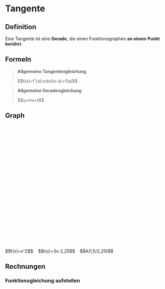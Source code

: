 <script src="https://polyfill.io/v3/polyfill.min.js?features=es6"></script>
<script id="MathJax-script" async src="https://cdn.jsdelivr.net/npm/mathjax@3/es5/tex-mml-chtml.js"></script>
<script type="text/javascript" src="https://jsxgraph.uni-bayreuth.de/distrib/jsxgraphcore.js"></script>
<link rel="stylesheet" type="text/css" href="https://jsxgraph.uni-bayreuth.de/distrib/jsxgraph.css" />
<link rel="stylesheet" type="text/css" href="../../main.css" /><!-- ← relative path to custom css -->

# Tangente

## Definition
Eine Tangente ist eine **Gerade**, die einen Funktionsgraphen **an einem Punkt berührt**.

## Formeln
> **Allgemeine Tangentengleichung**
> <div class="math">$$t(x)=f'(a)\cdot(x-a)+f(a)$$</div>

> **Allgemeine Geradengleichung**
> <div class="math">$$y=mx+t$$</div>

## Graph
<div id="jxgbox" class="jxgbox" style="max-width:100%; max-height:50%; height:400px; width:400px"></div>
<span class="math">$$f(x)=x^2$$</span>&nbsp;&nbsp;&nbsp;&nbsp;<span class="math">$$t(x)=3x-2,25$$</span>&nbsp;&nbsp;&nbsp;&nbsp;<span class="math">$$A(1,5/2,25)$$</span>

## Rechnungen
### Funktionsgleichung aufstellen


<script type="text/javascript">
JXG.Options.text.useMathJax = true;

var board = JXG.JSXGraph.initBoard('jxgbox', {boundingbox: [-3, 6, 2, -1], keepAspectRatio:true, registerEvents:false, axis:true, grid:false, showCopyright:false, showNavigation:false, defaultAxes: {x: {withLabel:true, label: {position:'rt', offset:[0, -10]}}, y: {withLabel:true, label: {position:'rt', offset:[-10, 0]}}}});
board.create('functiongraph', function(x) {
    return Math.pow(x, 2);
}, {strokeColor:'green', withLabel:true, name:'$$G_f$$'});
board.create('functiongraph', function(x) {
    return 3*x - 2.25;
}, {strokeColor:'red', strokeWidth:2, withLabel:true, name:'$$T_f$$'});
board.create('point', [1.5, 2.25], {size:4, withLabel:true, name:'$$A$$'});
</script>